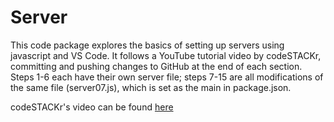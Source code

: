 # Server

This code package explores the basics of setting up servers using javascript and VS Code. It follows a YouTube tutorial video by codeSTACKr, committing and pushing changes to GitHub at the end of each section. Steps 1-6 each have their own server file; steps 7-15 are all modifications of the same file (server07.js), which is set as the main in package.json.

codeSTACKr's video can be found [here](https://www.youtube.com/watch?v=2LUdnb-mls0&t=1867s)
